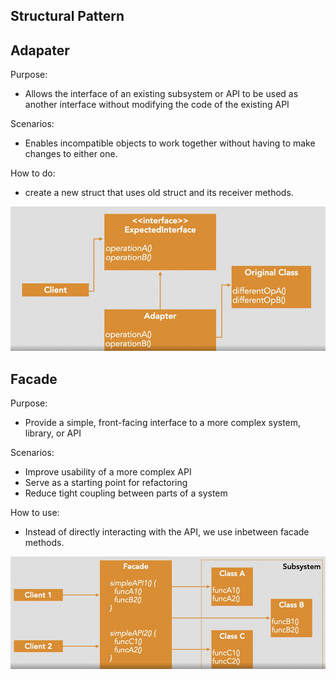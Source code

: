 ## Structural Pattern

## Adapater

Purpose: 
- Allows the interface of an existing subsystem or API to be used as another interface without modifying the code of the existing API

Scenarios:
- Enables incompatible objects to work together without having to make changes to either one.

How to do: 
- create a new struct that uses old struct and its receiver methods.

![Adapter Pattern](image.png)

## Facade

Purpose:
- Provide a simple, front-facing interface to a more complex system, library, or API

Scenarios:
- Improve usability of a more complex API
- Serve as a starting point for refactoring
- Reduce tight coupling between parts of a system

How to use:
- Instead of directly interacting with the API, we use inbetween facade methods.

![Facade Pattern](image-1.png)